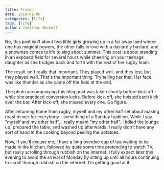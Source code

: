 ```yaml
---
title: Frozen
date: 2018-01-06
categories: [life]
tags: [life]
author: Jonathan Beckett
---
```


No, this post isn't about two little girls growing up in a far away land where one has magical powers, the other falls in love with a dastardly bastard, and a snowman comes to life to sing about summer. This post is about standing in an exposed field for several hours while cheering on your teenage daughter as she trudges back and forth with the rest of her rugby team.

The result isn't really that important. They played well, and they lost, but they played well. That's the important thing. Try telling her that. Her face was like thunder as she came off the field at the end.

The photo accompanying this blog post was taken shortly before kick-off - while she practiced conversion kicks. Before kick-off, she hoisted each kick over the bar. After kick-off, she missed every one. Go figure.

After returning home from rugby, myself and my other half set about making roast dinner for everybody - something of a Sunday tradition. While I say "myself and my other half", I really meant "my other half". I tidied the lounge up, prepared the table, and washed up afterwards. I really didn't have any sort of hand in the cooking beyond peeling the potatoes.

Now, if you'll excuse me, I have a long overdue cup of tea waiting to be made in the kitchen, followed by quite some time pretending to watch TV, but really scrolling through rubbish on the internet. I fully expect later this evening to avoid the arrival of Monday by sitting up until all hours continuing to scroll through rubbish on the internet. I'm getting good at it.
